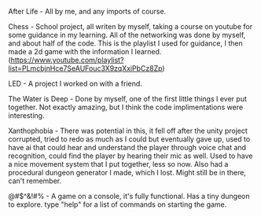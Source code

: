 After Life -
    All by me, and any imports of course.

Chess -
    School project, all writen by myself, taking a course on youtube for some guidance in my learning. All of the networking was done by myself, and about half of the code. This is the playlist I used for guidance, I then made a 2d game with the information I learned. (https://www.youtube.com/playlist?list=PLmcbjnHce7SeAUFouc3X9zqXxiPbCz8Zp)

LED -
    A project I worked on with a friend.

The Water is Deep -
    Done by myself, one of the first little things I ever put together. Not exactly amazing, but I think the code implimentations were interesting.

Xanthophobia -
    There was potential in this, it fell off after the unity project corrupted, tried to redo as much as I could but eventually gave up, used to have ai that could hear and understand the player through voice chat and recognition, could find the player by hearing their mic as well. Used to have a nice movement system that I put together, less so now. Also had a procedural dungeon generator I made, which I lost. Might still be in there, can't remember.

@#$^&!#% -
    A game on a console, it's fully functional. Has a tiny dungeon to explore. type "help" for a list of commands on starting the game.